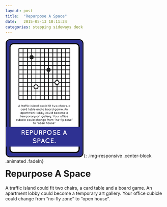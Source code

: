 ```yaml
---
layout: post
title:  "Repurpose A Space"
date:   2015-05-13 10:11:24
categories: stepping sideways deck
---
```

![Repurpose A Space Card](https://github.com/steppingsideways/steppingsideways.github.io/blob/master/images/repurpose_a_space.png?raw=true){: .img-responsive .center-block .animated .fadeIn}

<div class="row">
	<div class="animated fadeIn col-md-12">
		<h1 style="margin-top:0px;">Repurpose A Space</h1>
		A traffic island could fit two chairs, a card table and a board game. An apartment lobby could become a temporary art gallery. Your office cubicle could change from “no-fly zone” to “open house”.
	</div>
</div>